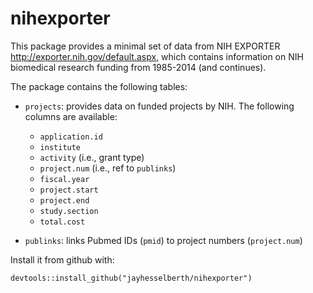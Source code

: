 # nihexporter

This package provides a minimal set of data from NIH EXPORTER
<http://exporter.nih.gov/default.aspx>, which contains information on NIH
biomedical research funding from 1985-2014 (and continues).

The package contains the following tables:

* `projects`: provides data on funded projects by NIH. The following
  columns are available: 

    - `application.id`
    - `institute`
    - `activity` (i.e., grant type)
    - `project.num` (i.e., ref to `publinks`)
    - `fiscal.year`
    - `project.start`
    - `project.end`
    - `study.section`
    - `total.cost`

* `publinks`: links Pubmed IDs (`pmid`) to project numbers (`project.num`)

Install it from github with:
  
```
devtools::install_github("jayhesselberth/nihexporter")
```
